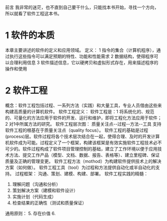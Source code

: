 
前言
我非常的迷茫，也不直到自己要干什么，只能找本书开始，寻找一个方向，所以就看了软件工程这本书。
# 1 软件的本质
本章主要讲述的软件的定义和应用领域。
定义：
1 指令的集合（计算机程序），通过执行这些指令可以满足预期的特性、功能和性能需求
2 数据结构，使得程序可以合理利用信息
3 软件描述信息，它以硬拷贝和虚拟形式存在，用来描述程序的操作和使用

# 2 软件工程
概念：软件工程包括过程、一系列方法（实践）和大量工具，专业人员借由这些来构建高质量的计算机软件。
软件工程定义：
软件工程是：1 将系统化的、规范的、可量化的方法应用于软件的开发、运行和维护，即将工程化方法应用于软件；2 对1中所属方法的研究。
软件工程层次图：
质量关注点--过程--方法--工具
支持软件工程的根基在于质量关注点（quality focus）。
软件工程的基础是过程(process)层。软件过程将各个技术层次结合在一起，使得合理、及时的开发计算机软件成为可能。过程定义了一个框架，构建该框架是有效实施软件工程技术必不可少的。软件过程构成了软件项目管理控制的基础，建立了工作环境以便于应用技术方法、提交工作产品（模型、文档、数据、报告、表格等）、建立里程碑、保证质量及正确的管理变更。
软件工程方法（mothod）为构建软件提供技术上的解决方案（如何做）。
软件工程工具（tool）为过程和方法提供自动化或半自动化的支持。
过程框架：
沟通、策划、建模、构建、部署。
软件工程实践的精髓：
1. 理解问题（沟通和分析）
2. 策划解决方案（建模和软件设计）
3. 实施计划（代码生成）
4. 检查结果的正确性（测试和质量保证）

通用原则：
5. 存在价值
6.  
 
<!--stackedit_data:
eyJoaXN0b3J5IjpbLTI1MjQ5OTAwOCwxMzAwNjM5OTU0LC0yMT
MyMjU2ODI2LDY2MDk4NTk5XX0=
-->
